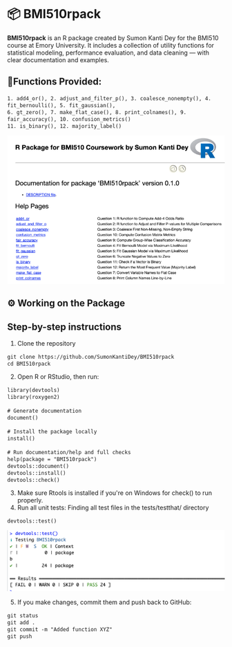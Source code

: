 # 📦 BMI510rpack

**BMI510rpack** is an R package created by Sumon Kanti Dey for the BMI510 course at Emory University. It includes a collection of utility functions for statistical modeling, performance evaluation, and data cleaning — with clear documentation and examples.


## 📌Functions Provided:
```
1. add4_or(), 2. adjust_and_filter_p(), 3. coalesce_nonempty(), 4. fit_bernoulli(), 5. fit_gaussian(),
6. gt_zero(), 7. make_flat_case(), 8. print_colnames(), 9. fair_accuracy(), 10. confusion_metrics()
11. is_binary(), 12. majority_label()
```
![unit_test](assets/img.png)

## ⚙️ Working on the Package

## Step-by-step instructions
1. Clone the repository
```
git clone https://github.com/SumonKantiDey/BMI510rpack
cd BMI510rpack
```
2. Open R or RStudio, then run: 
```
library(devtools)
library(roxygen2)

# Generate documentation
document()

# Install the package locally
install()

# Run documentation/help and full checks
help(package = "BMI510rpack")
devtools::document()
devtools::install()
devtools::check()
```

3.  Make sure Rtools is installed if you're on Windows for check() to run properly.
4. Run all unit tests: Finding all test files in the tests/testthat/ directory
```
devtools::test()
```
![unit_test](assets/unit_test.png)


5. If you make changes, commit them and push back to GitHub:
```
git status
git add .
git commit -m "Added function XYZ"
git push
```